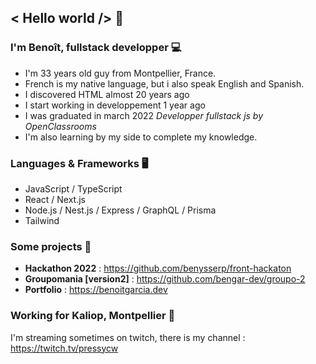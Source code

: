 ## < Hello world /> 👋


### I'm Benoît, fullstack developper 💻
* I'm 33 years old guy from Montpellier, France. <img src='https://upload.wikimedia.org/wikipedia/commons/thumb/c/c3/Flag_of_France.svg/1024px-Flag_of_France.svg.png' width='14px' />
* French is my native language, but i also speak English and Spanish.
* I discovered HTML almost 20 years ago
* I start working in developpement 1 year ago
* I was graduated in march 2022 *Developper fullstack js by OpenClassrooms* <img src='https://upload.wikimedia.org/wikipedia/fr/0/0d/Logo_OpenClassrooms.png' width='14px' />
* I'm also learning by my side to complete my knowledge.


### Languages & Frameworks 🖥️
* JavaScript / TypeScript
* React / Next.js
* Node.js / Nest.js / Express / GraphQL / Prisma
* Tailwind

### Some projects 📁

* **Hackathon 2022** : https://github.com/benysserp/front-hackaton
* **Groupomania [version2]** : https://github.com/bengar-dev/groupo-2
* **Portfolio** : https://benoitgarcia.dev

### Working for Kaliop, Montpellier 🌌

I'm streaming sometimes on twitch, there is my channel : https://twitch.tv/pressycw
